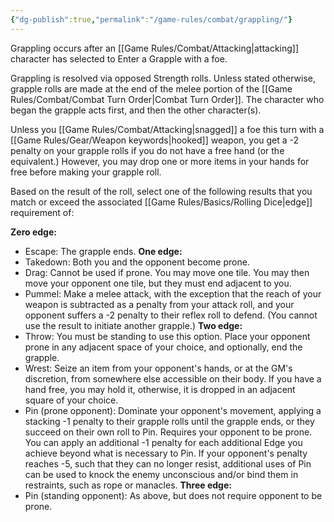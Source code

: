 ```yaml
---
{"dg-publish":true,"permalink":"/game-rules/combat/grappling/"}
---
```


Grappling occurs after an [[Game Rules/Combat/Attacking\|attacking]] character has selected to Enter a Grapple with a foe.

Grappling is resolved via opposed Strength rolls. Unless stated otherwise, grapple rolls are made at the end of the melee portion of the [[Game Rules/Combat/Combat Turn Order\|Combat Turn Order]]. The character who began the grapple acts first, and then the other character(s).

Unless you [[Game Rules/Combat/Attacking\|snagged]] a foe this turn with a [[Game Rules/Gear/Weapon keywords\|hooked]] weapon, you get a -2 penalty on your grapple rolls if you do not have a free hand (or the equivalent.) However, you may drop one or more items in your hands for free before making your grapple roll.

Based on the result of the roll, select one of the following results that you match or exceed the associated [[Game Rules/Basics/Rolling Dice\|edge]] requirement of:

**Zero edge:**
- Escape: The grapple ends.
**One edge:**
- Takedown: Both you and the opponent become prone.
- Drag: Cannot be used if prone. You may move one tile. You may then move your opponent one tile, but they must end adjacent to you.
- Pummel: Make a melee attack, with the exception that the reach of your weapon is subtracted as a penalty from your attack roll, and your opponent suffers a -2 penalty to their reflex roll to defend. (You cannot use the result to initiate another grapple.)
**Two edge:**
- Throw: You must be standing to use this option. Place your opponent prone in any adjacent space of your choice, and optionally, end the grapple.
- Wrest: Seize an item from your opponent's hands, or at the GM's discretion, from somewhere else accessible on their body. If you have a hand free, you may hold it, otherwise, it is dropped in an adjacent square of your choice.
- Pin (prone opponent): Dominate your opponent's movement, applying a stacking -1 penalty to their grapple rolls until the grapple ends, or they succeed on their own roll to Pin. Requires your opponent to be prone. You can apply an additional -1 penalty for each additional Edge you achieve beyond what is necessary to Pin. If your opponent's penalty reaches -5, such that they can no longer resist, additional uses of Pin can be used to knock the enemy unconscious and/or bind them in restraints, such as rope or manacles.
**Three edge:**
- Pin (standing opponent): As above, but does not require opponent to be prone.

